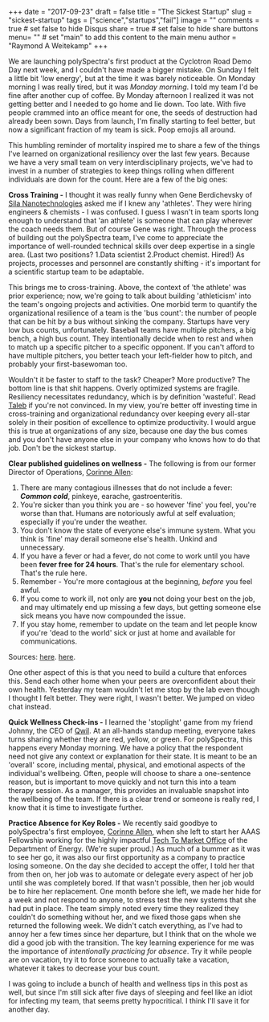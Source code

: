 +++
date = "2017-09-23"
draft = false
title = "The Sickest Startup"
slug = "sickest-startup"
tags = ["science","startups","fail"]
image = ""
comments = true	# set false to hide Disqus
share = true	# set false to hide share buttons
menu= ""		# set "main" to add this content to the main menu
author = "Raymond A Weitekamp"
+++

We are launching polySpectra's first product at the Cyclotron Road Demo Day next week, and I couldn't have made a bigger mistake. On Sunday I felt a little bit 'low energy', but at the time it was barely noticeable. On Monday morning I was really tired, but it was *Monday morning*. I told my team I'd be fine after another cup of coffee. By Monday afternoon I realized it was not getting better and I needed to go home and lie down. Too late. With five people crammed into an office meant for one, the seeds of destruction had already been sown. Days from launch, I'm finally starting to feel better, but now a significant fraction of my team is sick. Poop emojis all around.

This humbling reminder of mortality inspired me to share a few of the things I've learned on organizational resiliency over the last few years. Because we have a very small team on very interdisciplinary projects, we've had to invest in a number of strategies to keep things rolling when different individuals are down for the count. Here are a few of the big ones:

**Cross Training -** I thought it was really funny when Gene Berdichevsky of [Sila Nanotechnologies](http://www.silanano.com/) asked me if I knew any 'athletes'. They were hiring engineers & chemists - I was confused. I guess I wasn't in team sports long enough to understand that 'an athlete' is someone that can play wherever the coach needs them. But of course Gene was right. Through the process of building out the polySpectra team, I've come to appreciate the importance of well-rounded technical skills over deep expertise in a single area. (Last two positions? 1.Data scientist 2.Product chemist. Hired!) As projects, processes and personnel are constantly shifting - it's important for a scientific startup team to be adaptable.

This brings me to cross-training. Above, the context of 'the athlete' was prior experience; now, we're going to talk about building 'athleticism' into the team's ongoing projects and activities. One morbid term to quantify the organizational resilience of a team is the 'bus count': the number of people that can be hit by a bus without sinking the company. Startups have very low bus counts, unfortunately. Baseball teams have multiple pitchers, a big bench, a high bus count. They intentionally decide when to rest and when to match up a specific pitcher to a specific opponent. If you can't afford to have multiple pitchers, you better teach your left-fielder how to pitch, and probably your first-basewoman too.

Wouldn't it be faster to staff to the task? Cheaper? More productive? The bottom line is that shit happens. Overly optimized systems are fragile. Resiliency necessitates redundancy, which is by definition 'wasteful'. Read [Taleb](https://www.amazon.com/Antifragile-Things-That-Gain-Disorder/dp/B00A2ZIZYQ/ref=as_li_ss_tl?ie=UTF8&qid=1506194957&sr=8-1&keywords=antifragile&linkCode=ll1&tag=rawwerks09-20&linkId=9ed7fa4451c37fca30d7a8f77f9838d4) if you're not convinced. In my view, you're better off investing time in cross-training and organizational redundancy over keeping every all-star solely in their position of excellence to optimize productivity. I would argue this is true at organizations of any size, because one day the bus comes and you don't have anyone else in your company who knows how to do that job. Don't be the sickest startup.

**Clear published guidelines on wellness -** The following is from our former Director of Operations, [Corinne Allen](https://twitter.com/ethylove): 

1. There are many contagious illnesses that do not include a fever: ***Common cold***, pinkeye, earache, gastroenteritis. 
2. You're sicker than you think you are - so however 'fine' you feel, you're worse than that. Humans are notoriously awful at self evaluation; especially if you're under the weather. 
3. You don't know the state of everyone else's immune system. What you think is 'fine' may derail someone else's health. Unkind and unnecessary. 
4. If you have a fever or had a fever, do not come to work until you have been **fever free for 24 hours**. That's the rule for elementary school. That's the rule here. 
5. Remember - You're more contagious at the beginning, *before* you feel awful. 
6. If you come to work ill, not only are **you** not doing your best on the job, and may ultimately end up missing a few days, but getting someone else sick means you have now compounded the issue. 
7. If you stay home, remember to update on the team and let people know if you're 'dead to the world' sick or just at home and available for communications. 

Sources: [here](http://www.medicinenet.com/are_you_too_sick_to_work/views.htm). [here](http://www.mayoclinic.org/diseases-conditions/fever/in-depth/fever/ART-20050997).

One other aspect of this is that you need to build a culture that enforces this. Send each other home when your peers are overconfident about their own health. Yesterday my team wouldn't let me stop by the lab even though I thought I felt better. They were right, I wasn't better. We jumped on video chat instead.

**Quick Wellness Check-ins -** I learned the 'stoplight' game from my friend Johnny, the CEO of [Qwil](https://www.qwil.co/). At an all-hands standup meeting, everyone takes turns sharing whether they are red, yellow, or green. For polySpectra, this happens every Monday morning. We have a policy that the respondent need not give any context or explanation for their state. It is meant to be an 'overall' score, including mental, physical, and emotional aspects of the individual's wellbeing. Often, people will choose to share a one-sentence reason, but is important to move quickly and not turn this into a team therapy session. As a manager, this provides an invaluable snapshot into the wellbeing of the team. If there is a clear trend or someone is really red, I know that it is time to investigate further.

**Practice Absence for Key Roles -** We recently said goodbye to polySpectra's first employee, [Corinne Allen](https://twitter.com/ethylove), when she left to start her AAAS Fellowship working for the highly impactful [Tech To Market Office](https://www.energy.gov/eere/technology-to-market/home) of the Department of Energy. (We're super proud.) As much of a bummer as it was to see her go, it was also our first opportunity as a company to practice losing someone. On the day she decided to accept the offer, I told her that from then on, her job was to automate or delegate every aspect of her job until she was completely bored. If that wasn't possible, then her job would be to hire her replacement. One month before she left, we made her hide for a week and not respond to anyone, to stress test the new systems that she had put in place. The team simply noted every time they realized they couldn't do something without her, and we fixed those gaps when she returned the following week. We didn't catch everything, as I've had to annoy her a few times since her departure, but I think that on the whole we did a good job with the transition. The key learning experience for me was the importance of *intentionally practicing for absence*. Try it while people are on vacation, try it to force someone to actually take a vacation, whatever it takes to decrease your bus count.

I was going to include a bunch of health and wellness tips in this post as well, but since I'm still sick after five days of sleeping and feel like an idiot for infecting my team, that seems pretty hypocritical. I think I'll save it for another day.